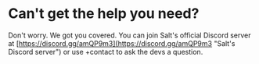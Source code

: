 # Can't get the help you need?

Don't worry. We got you covered. You can join Salt's official Discord server at [https://discord.gg/amQP9m3](https://discord.gg/amQP9m3 "Salt's Discord server") or use +contact to ask the devs a question.

